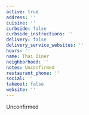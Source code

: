 ```yaml
---
active: true
address: ''
cuisine: ''
curbside: false
curbside_instructions: ''
delivery: false
delivery_service_websites: ''
hours: ''
name: Thai Diner
neighborhood: ''
notes: Unconfirmed
restaurant_phone: ''
social: ''
takeout: false
website: ''
---
```


Unconfirmed